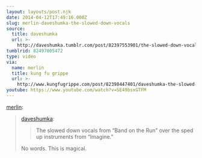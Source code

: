 ```yaml
---
layout: layouts/post.njk
date: 2014-04-12T17:49:16.000Z
slug: merlin-daveshumka-the-slowed-down-vocals
source:
  title: daveshumka
  url: >-
    http://daveshumka.tumblr.com/post/82397553901/the-slowed-down-vocals-from-band-on-the-run-over
tumblrid: 82497005472
type: video
via:
  name: merlin
  title: kung fu grippe
  url: >-
    http://www.kungfugrippe.com/post/82398447401/daveshumka-the-slowed-down-vocals-from-band-on
youtube: https://www.youtube.com/watch?v=SE49bsxGTFM
---
```

<p><a href="http://www.kungfugrippe.com/post/82398447401/daveshumka-the-slowed-down-vocals-from-band-on" class="tumblr_blog">merlin</a>:</p>

<blockquote><p><a href="http://daveshumka.tumblr.com/post/82397553901/the-slowed-down-vocals-from-band-on-the-run-over" class="tumblr_blog">daveshumka</a>:</p>

<blockquote><p>The slowed down vocals from “Band on the Run” over the sped up instruments from “Imagine.”</p></blockquote>

<p>No words. This is magical.</p></blockquote>
